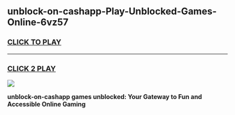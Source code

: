 
## unblock-on-cashapp-Play-Unblocked-Games-Online-6vz57
<h3>
<a href="https://premium76.site?title=unblock-on-cashapp&ref=25A">CLICK TO PLAY</a></h3>
<hr>

<h3>
<a href="https://premium76.site?title=unblock-on-cashapp&ref=25A">CLICK 2 PLAY</a>
  
</h3>

<a href="https://premium76.site?title=unblock-on-cashapp&ref=25A"><img src="https://clearcache.store/games.png"></a>


**unblock-on-cashapp games unblocked: Your Gateway to Fun and Accessible Online Gaming**
